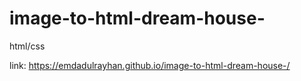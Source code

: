 # image-to-html-dream-house-
html/css



link: https://emdadulrayhan.github.io/image-to-html-dream-house-/
